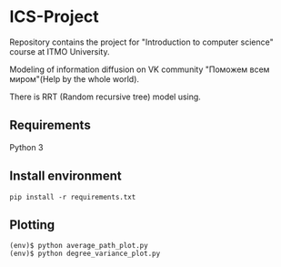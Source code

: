 # ICS-Project
Repository contains the project for "Introduction to computer science" course at ITMO University.

Modeling of information diffusion on VK community "Поможем всем миром"(Help by the whole world).

There is RRT (Random recursive tree) model using.

## Requirements
Python 3

## Install environment

```
pip install -r requirements.txt
```
## Plotting
```
(env)$ python average_path_plot.py
(env)$ python degree_variance_plot.py
```
